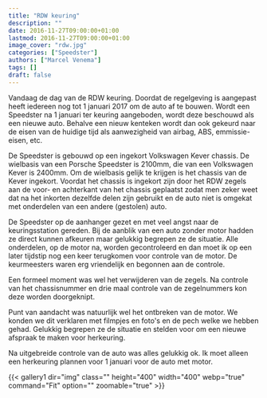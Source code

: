 ```yaml
---
title: "RDW keuring"
description: ""
date: 2016-11-27T09:00:00+01:00
lastmod: 2016-11-27T09:00:00+01:00
image_cover: "rdw.jpg"
categories: ["Speedster"]
authors: ["Marcel Venema"] 
tags: []
draft: false
---
```


Vandaag de dag van de RDW keuring. Doordat de regelgeving is aangepast heeft iedereen nog tot 1 januari 2017 om de auto af te bouwen. Wordt een Speedster na 1 januari ter keuring aangeboden, wordt deze beschouwd als een nieuwe auto. Behalve een nieuw kenteken wordt dan ook gekeurd naar de eisen van de huidige tijd als aanwezigheid van airbag, ABS, emmissie-eisen, etc.

De Speedster is gebouwd op een ingekort Volkswagen Kever chassis. De wielbasis van een Porsche Speedster is 2100mm, die van een Volkswagen Kever is 2400mm. Om de wielbasis gelijk te krijgen is het chassis van de Kever ingekort. Voordat het chassis is ingekort zijn door het RDW zegels aan de voor- en achterkant van het chassis geplaatst zodat men zeker weet dat na het inkorten dezelfde delen zijn gebruikt en de auto niet is omgekat met onderdelen van een andere (gestolen) auto.

De Speedster op de aanhanger gezet en met veel angst naar de keuringsstation gereden. Bij de aanblik van een auto zonder motor hadden ze direct kunnen afkeuren maar gelukkig begrepen ze de situatie. Alle onderdelen, op de motor na, worden gecontroleerd en dan moet ik op een later tijdstip nog een keer terugkomen voor controle van de motor.  De keurmeesters waren erg vriendelijk en begonnen aan de controle.

Een formeel moment was wel het verwijderen van de zegels. Na controle van het chassisnummer en drie maal controle van de zegelnummers kon deze worden doorgeknipt.

Punt van aandacht was natuurlijk wel het ontbreken van de motor. We konden we dit verklaren met filmpjes en foto's en de pech welke we hebben gehad. Gelukkig begrepen ze de situatie en stelden voor om een nieuwe afspraak te maken voor herkeuring.

Na uitgebreide controle van de auto was alles gelukkig ok. Ik moet alleen een herkeuring plannen voor 1 januari voor de auto met motor.

{{< gallery1 dir="img" class="" height="400" width="400" webp="true" command="Fit" option="" zoomable="true" >}}

&nbsp;
